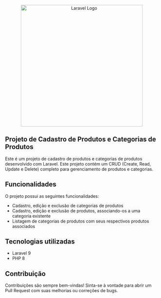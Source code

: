 <p align="center"><a href="https://laravel.com" target="_blank"><img src="https://raw.githubusercontent.com/laravel/art/master/logo-lockup/5%20SVG/2%20CMYK/1%20Full%20Color/laravel-logolockup-cmyk-red.svg" width="400" alt="Laravel Logo"></a></p>


## Projeto de Cadastro de Produtos e Categorias de Produtos

Este é um projeto de cadastro de produtos e categorias de produtos desenvolvido com Laravel. Este projeto contém um CRUD (Create, Read, Update e Delete) completo para gerenciamento de produtos e categorias.

## Funcionalidades

O projeto possui as seguintes funcionalidades:

* Cadastro, edição e exclusão de categorias de produtos
* Cadastro, edição e exclusão de produtos, associando-os a uma categoria existente
* Listagem de categorias de produtos com seus respectivos produtos associados

## Tecnologias utilizadas

* Laravel 9
* PHP 8

## Contribuição

Contribuições são sempre bem-vindas! Sinta-se à vontade para abrir um Pull Request com suas melhorias ou correções de bugs.

